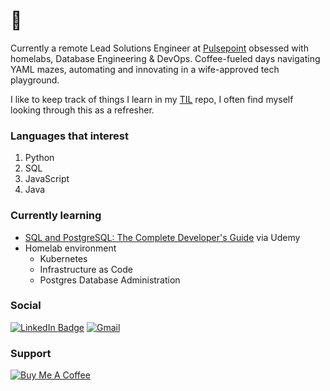 # 👋

Currently a remote Lead Solutions Engineer at [Pulsepoint](https://pulsepoint.com) obsessed with homelabs, Database Engineering & DevOps. Coffee-fueled days navigating YAML mazes, automating and innovating in a wife-approved tech playground.

I like to keep track of things I learn in my [TIL](https://github.com/mrpbennett/TIL) repo, I often find myself looking through this as a refresher.

### Languages that interest

1. Python
2. SQL
3. JavaScript
4. Java

### Currently learning

- [SQL and PostgreSQL: The Complete Developer's Guide](https://www.udemy.com/course/sql-and-postgresql/?couponCode=ACCAGE0923) via Udemy
- Homelab environment
  - Kubernetes
  - Infrastructure as Code
  - Postgres Database Administration


### Social

[![LinkedIn Badge](https://img.shields.io/badge/linkedin%20-%230077B5.svg?&style=for-the-badge&logo=linkedin&logoColor=white)](https://www.linkedin.com/in/paulandrewbennett)
[![Gmail](https://img.shields.io/badge/Gmail-D14836?style=for-the-badge&logo=gmail&logoColor=white)](mailto:pbennett.uk@gmail.com)

### Support
[![Buy Me A Coffee](https://img.shields.io/badge/buy%20me%20a%20coffee-FFDD00.svg?style=for-the-badge&logo=buymeacoffee&logoColor=black)](https://www.buymeacoffee.com/mrpbennett)
